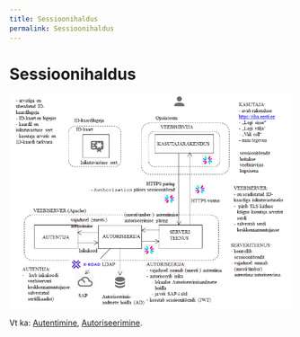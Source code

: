 ```yaml
---
title: Sessioonihaldus
permalink: Sessioonihaldus
---
```


# Sessioonihaldus

![](img/JOONIS-1204-03.PNG)

Vt ka: [Autentimine](Autentimine), [Autoriseerimine](Autoriseerimine).

